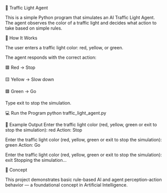 🚦 Traffic Light Agent

This is a simple Python program that simulates an AI Traffic Light Agent.
The agent observes the color of a traffic light and decides what action to take based on simple rules.

🧠 How It Works

The user enters a traffic light color: red, yellow, or green.

The agent responds with the correct action:

🟥 Red → Stop

🟨 Yellow → Slow down

🟩 Green → Go

Type exit to stop the simulation.

💻 Run the Program
python traffic_light_agent.py

🧩 Example Output
Enter the traffic light color (red, yellow, green or exit to stop the simulation): red
Action: Stop

Enter the traffic light color (red, yellow, green or exit to stop the simulation): green
Action: Go

Enter the traffic light color (red, yellow, green or exit to stop the simulation): exit
Stopping the simulation...

🧠 Concept

This project demonstrates basic rule-based AI and agent perception-action behavior — a foundational concept in Artificial Intelligence.